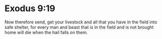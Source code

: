 # Exodus 9:19

Now therefore send, get your livestock and all that you have in the field into safe shelter, for every man and beast that is in the field and is not brought home will die when the hail falls on them.
